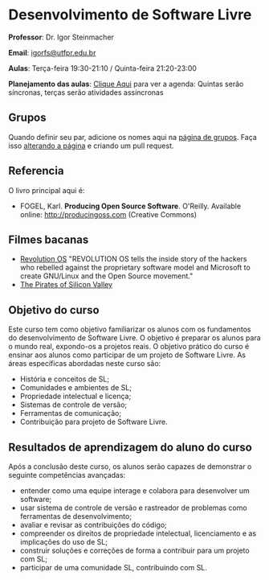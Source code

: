 # Desenvolvimento de Software Livre 

**Professor**: Dr. Igor Steinmacher

**Email**: igorfs@utfpr.edu.br

**Aulas**: Terça-feira 19:30-21:10 / Quinta-feira 21:20-23:00

**Planejamento das aulas**: [Clique Aqui](outline.md) para ver a agenda: Quintas serão síncronas, terças serão atividades assíncronas

<!--**SLACK:** Discutam, conversem, criem grupos de estudo, etc. [Clique aqui 👋](https://join.slack.com/t/slack-kv98670/shared_invite/zt-roupl7v9-c0_P~2vMgY_Ur2NDrA5b3g) para acessar o curso -->

## Grupos

Quando definir seu par, adicione os nomes aqui na [página de grupos](groups.md). Faça isso [alterando a página](groups.md) e criando um pull request.

## Referencia

O livro principal aqui é:
* FOGEL, Karl. **Producing Open Source Software**. O'Reilly. Available online:  http://producingoss.com (Creative Commons)

## Filmes bacanas
* [Revolution OS](http://www.revolution-os.com/) "REVOLUTION OS tells the inside story of the hackers who rebelled against the proprietary software model and Microsoft to create GNU/Linux and the Open Source movement."
* [The Pirates of Silicon Valley](https://www.imdb.com/title/tt0168122/)

## Objetivo do curso
Este curso tem como objetivo familiarizar os alunos com os fundamentos do desenvolvimento de Software Livre. O objetivo é preparar os alunos para o mundo real, expondo-os a projetos reais. O objetivo prático do curso é ensinar aos alunos como participar de um projeto de Software Livre. As áreas específicas abordadas neste curso são:
* História e conceitos de SL;
* Comunidades e ambientes de SL;
* Propriedade intelectual e licença;
* Sistemas de controle de versão;
* Ferramentas de comunicação;
* Contribuição para projeto de Software Livre.

## Resultados de aprendizagem do aluno do curso
Após a conclusão deste curso, os alunos serão capazes de demonstrar o seguinte
competências avançadas:
* entender como uma equipe interage e colabora para desenvolver um software;
* usar sistema de controle de versão e rastreador de problemas como ferramentas de desenvolvimento;
* avaliar e revisar as contribuições do código;
* compreender os direitos de propriedade intelectual, licenciamento e as implicações do uso de SL;
* construir soluções e correções de forma a contribuir para um projeto com SL;
* participar de uma comunidade SL, contribuindo com SL.

